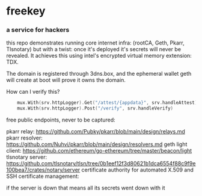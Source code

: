 # freekey
### a service for hackers

this repo demonstrates running core internet infra: (rootCA, Geth, Pkarr, Tlsnotary) but with a twist: once it's deployed it's secrets will never be revealed. It achieves this using intel's encrypted virtual memory extension: TDX.

The domain is registered through 3dns.box, and the ephemeral wallet geth will create at boot will prove it owns the domain.

How can I verify this?

```go
	mux.With(srv.httpLogger).Get("/attest/{appdata}", srv.handleAttest)
	mux.With(srv.httpLogger).Post("/verify", srv.handleVerify)
```

free public endpoints, never to be captured:

pkarr relay: https://github.com/Pubky/pkarr/blob/main/design/relays.md
pkarr resolver: https://github.com/Nuhvi/pkarr/blob/main/design/resolvers.md
geth light client: https://github.com/ethereum/go-ethereum/tree/master/beacon/light
tlsnotary server: https://github.com/tlsnotary/tlsn/tree/0b1eef12f3d80621b1dca6554f88c9f9e100bea7/crates/notary/server
certificate authority for automated X.509 and SSH certificate management: 

if the server is down that means all its secrets went down with it


